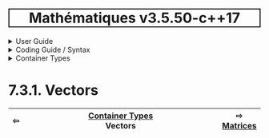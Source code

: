 <h1 style='border: 2px solid; text-align: center'>Mathématiques v3.5.50-c++17</h1>

<details>

<summary>User Guide</summary>

# [User Guide](../../../README.md)<br>
1. [About](../../../about/README.md)<br>
2. [License](../../../license/README.md)<br>
3. [Release Notes](../../../release-notes/README.md)<br>
4. [Installation](../../../installation/README.md)<br>
5. [Makefile / Using Mathématiques](../../../using-mathematiques/README.md)<br>
6. [Code Examples](../../../examples/README.md)<br>
7. _Coding Guide / Syntax_ <br>
8. [Benchmarks](../../../benchmarks/README.md)<br>
9. [Tests](../../../test/README.md)<br>
10. [New Feature Plans](../../../feature-schedule/README.md)<br>
11. [Developer Guide](../../../developer-guide/README.md)<br>


</details>



<details>

<summary>Coding Guide / Syntax</summary>

# [7. Coding Guide / Syntax](../../README.md)<br>
7.1. [User Guide Notation](../../notation/README.md)<br>
7.2. [Scalar Types](../../scalars/README.md)<br>
7.3. _Container Types_ <br>
7.4. [Operators](../../operators/README.md)<br>
7.5. [Functions](../../functions/README.md)<br>
7.6. [Display of Results](../../display/README.md)<br>
7.7. [Linear Algebra](../../linear-algebra/README.md)<br>
7.8. [FILE I/O](../../file-io/README.md)<br>
7.9. [Debug Modes](../../debug/README.md)<br>


</details>



<details>

<summary>Container Types</summary>

# [7.3. Container Types](../README.md)<br>

7.3.1. _Vectors_ <br>
7.3.2. [Matrices](../matrix/README.md)<br>
7.3.3. [Tensors](../tensor/README.md)<br>


</details>



# 7.3.1. Vectors



| ⇦ <br />  | [Container Types](../README.md)<br />Vectors<br /><img width=1000/> | ⇨ <br />[Matrices](../matrix/README.md)   |
| ------------ | :-------------------------------: | ------------ |

